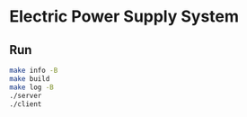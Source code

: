 # Electric Power Supply System

## Run

```bash
make info -B
make build
make log -B
./server
./client
```
